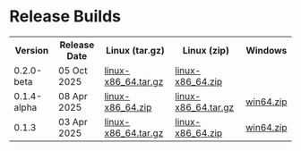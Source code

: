 # Release Builds

<table>
    <tr>
        <th> Version </th>
        <th> Release Date </th>
        <th> Linux (tar.gz) </th>
        <th> Linux (zip) </th>
        <th> Windows </th>
    </tr>
    <tr>
        <td> 0.2.0-beta </td>
        <td> 05 Oct 2025 </td>
        <td>
            <a href="https://github.com/awertnex/heaven-hell_continuum/releases/download/v0.2.0-beta/heaven-hell_continuum-v0.2.0-beta-linux-x86_64.tar.gz">linux-x86_64.tar.gz</a>
        </td>
        <td>
            <a href="https://github.com/awertnex/heaven-hell_continuum/releases/download/v0.2.0-beta/heaven-hell_continuum-v0.2.0-beta-linux-x86_64.zip">linux-x86_64.zip</a>
        </td>
        <td>
            <a href=""></a>
        </td>
    </tr>
    <tr>
        <td> 0.1.4-alpha </td>
        <td> 08 Apr 2025 </td>
        <td>
            <a href="https://github.com/awertnex/heaven-hell_continuum/releases/download/v0.1.4-alpha/minecraft_c_v0.1.4-alpha_linux-x86_64.zip">linux-x86_64.zip</a>
        </td>
        <td>
            <a href="https://github.com/awertnex/heaven-hell_continuum/releases/download/v0.1.4-alpha/minecraft_c_v0.1.4-alpha_linux-x86_64.tar.gz">linux-x86_64.tar.gz</a>
        </td>
        <td>
            <a href="https://github.com/awertnex/heaven-hell_continuum/releases/download/v0.1.4-alpha/minecraft_c_v0.1.4-alpha_win64.zip">win64.zip</a>
        </td>
    </tr>
    <tr>
        <td> 0.1.3 </td>
        <td> 03 Apr 2025 </td>
        <td>
            <a href="https://github.com/awertnex/heaven-hell_continuum/releases/download/v0.1.3/minecraft_c_v0.1.3_linux-x86_64.tar.gz">linux-x86_64.tar.gz</a>
        </td>
        <td>
            <a href="https://github.com/awertnex/heaven-hell_continuum/releases/download/v0.1.3/minecraft_c_v0.1.3_linux-x86_64.zip">linux-x86_64.zip</a>
        </td>
        <td>
            <a href="https://github.com/awertnex/heaven-hell_continuum/releases/download/v0.1.3/minecraft_c_v0.1.3_win64.zip">win64.zip</a>
        </td>
    </tr>
</table>


